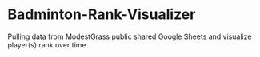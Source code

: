 # Badminton-Rank-Visualizer
Pulling data from ModestGrass public shared Google Sheets and visualize player(s) rank over time.
